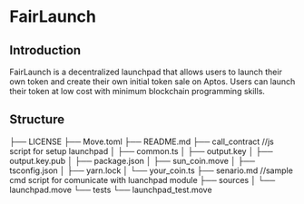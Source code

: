 # FairLaunch

## Introduction

FairLaunch is a decentralized launchpad that allows users to launch their own token and create their own initial token sale on Aptos. Users can launch their token at low cost with minimum blockchain programming skills.



## Structure

├── LICENSE
├── Move.toml
├── README.md
├── call_contract   //js script for setup launchpad
│   ├── common.ts
│   ├── output.key
│   ├── output.key.pub
│   ├── package.json
│   ├── sun_coin.move
│   ├── tsconfig.json
│   ├── yarn.lock
│   └── your_coin.ts
├── senario.md  //sample cmd script for comunicate with luanchpad module
├── sources
│   └── launchpad.move
└── tests
    └── launchpad_test.move